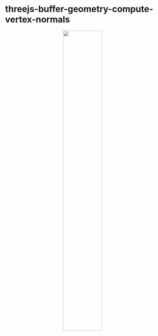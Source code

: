 # threejs-buffer-geometry-compute-vertex-normals


<div align="center">
      <a href="https://www.youtube.com/watch?v=yApc9lnw53o">
         <img src="https://img.youtube.com/vi/yApc9lnw53o/0.jpg" style="width:50%;">
      </a>
</div>

